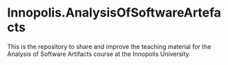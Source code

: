 # Innopolis.AnalysisOfSoftwareArtefacts
This is the repository to share and improve the teaching material for the Analysis of Software Artifacts course at the Innopolis University.
